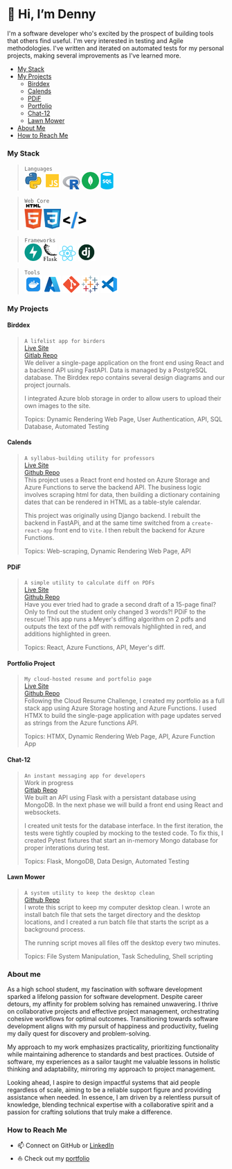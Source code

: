 # 👋 Hi, I’m Denny

I'm a software developer who's excited by the prospect of building tools that others find useful. I'm very interested in testing and Agile methodologies. I've written and iterated on automated tests for my personal projects, making several improvements as I've learned more.

- [My Stack](#my-stack)
- [My Projects](#my-projects)
  - [Birddex](#birddex)
  - [Calends](#calends)
  - [PDiF](#pdif)
  - [Portfolio](#portfolio-project)
  - [Chat-12](#chat-12)
  - [Lawn Mower](#lawn-mower)
- [About Me](#about-me)
- [How to Reach Me](#how-to-reach-me)

### My Stack
> `Languages`<br>
> <img src="./docs/python_icon.png" width="40"></img>
> <img src="./docs/javascript_icon.png" width="40"></img>
> <img src="./docs/r_icon.png" width="40"></img>
> <img src="./docs/mongodb_icon.svg" width="40"></img>
> <img src="./docs/sql_icon.png" height="40"></img>

> `Web Core`<br>
> <img src="./docs/html_icon.png" width="40"></img>
> <img src="./docs/css_icon.png" width="40"></img>
> <img src="./docs/htmx_icon.svg" height="40"></img>

> `Frameworks`<br>
> <img src="./docs/fastapi_icon.svg" width="40"></img>
> <img src="./docs/flask_icon.png" height="40"></img>
> <img src="./docs/react_icon.png" width="40"></img>
> <img src="./docs/django_icon.png" width="40"></img>

> `Tools`<br>
> <img src="./docs/docker_icon.png" width="40"></img>
> <img src="./docs/azure_icon.svg" width="40"></img>
> <img src="./docs/Git_icon.png" width="40"></img>
> <img src="./docs/tableau_icon.svg" width="40"></img>
> <img src="./docs/vscode_icon.png" width="40"></img>

### My Projects

#### Birddex
> `A lifelist app for birders`<br>
> [Live Site](https://canarydevs.github.io/birddex)<br>
> [Gitlab Repo](https://gitlab.com/canarydevs/birddex)<br>
> We deliver a single-page application on the front end using React and a backend API using FastAPI. Data is managed by a PostgreSQL database. The Birddex repo contains several design diagrams and our project journals.
>
> I integrated Azure blob storage in order to allow users to upload their own images to the site.
>
> Topics: Dynamic Rendering Web Page, User Authentication, API, SQL Database, Automated Testing

#### Calends
>  `A syllabus-building utility for professors`<br>
> [Live Site](https://calends.proficientdr.com)<br>
> [Github Repo](https://www.github.com/jonalfarlinga/calends-lite)<br>
> This project uses a React front end hosted on Azure Storage and Azure Functions to serve the backend API. The business logic involves scraping html for data, then building a dictionary containing dates that can be rendered in HTML as a table-style calendar.
>
> This project was originally using Django backend. I rebuilt the backend in FastAPi, and at the same time switched from a `create-react-app` front end to `Vite`. I then rebult the backend for Azure Functions.
>
> Topics: Web-scraping, Dynamic Rendering Web Page, API

#### PDiF
> `A simple utility to calculate diff on PDFs`<br>
> [Live Site](https://pdiff.proficientdr.com)<br>
> [Github Repo](https://www.github.com/jonalfarlinga/pdiff)<br>
> Have you ever tried had to grade a second draft of a 15-page final? Only to find out the student only changed 3 words?! PDiF to the rescue! This app runs a Meyer's diffing algorithm on 2 pdfs and outputs the text of the pdf with removals highlighted in red, and additions highlighted in green.
>
> Topics: React, Azure Functions, API, Meyer's diff.

#### Portfolio Project
> `My cloud-hosted resume and portfolio page`<br>
> [Live Site](https://portfolio.denny-buklin.net)<br>
> [Github Repo](https://www.github.com/jonalfarlinga/portfolio)<br>
> Following the Cloud Resume Challenge, I created my portfolio as a full stack app using Azure Storage hosting and Azure Functions. I used HTMX to build the single-page application with page updates served as strings from the Azure functions API.
>
> Topics: HTMX, Dynamic Rendering Web Page, API, Azure Function App

#### Chat-12
> `An instant messaging app for developers`<br>
> Work in progress<br>
> [Gitlab Repo](https://www.gitlab.com/base-12/chat-12)<br>
> We built an API using Flask with a persistant database using MongoDB. In the next phase we will build a front end using React and websockets.
>
> I created unit tests for the database interface. In the first iteration, the tests were tightly coupled by mocking to the tested code. To fix this, I created Pytest fixtures that start an in-memory Mongo database for proper interations during test.
>
> Topics: Flask, MongoDB, Data Design, Automated Testing

#### Lawn Mower
> `A system utility to keep the desktop clean`<br>
> [Github Repo](https://www.github.com/jonalfarlinga/lawn-mower)<br>
> I wrote this script to keep my computer desktop clean. I wrote an install batch file that sets the target directory and the desktop locations, and I created a run batch file that starts the script as a background process.
>
> The running script moves all files off the desktop every two minutes.
>
> Topics: File System Manipulation, Task Scheduling, Shell scripting

### About me
As a high school student, my fascination with software development sparked a lifelong passion for software development. Despite career detours, my affinity for problem solving has remained unwavering. I thrive on collaborative projects and effective project management, orchestrating cohesive workflows for optimal outcomes. Transitioning towards software development aligns with my pursuit of happiness and productivity, fueling my daily quest for discovery and problem-solving.

My approach to my work emphasizes practicality, prioritizing functionality while maintaining adherence to standards and best practices. Outside of software, my experiences as a sailor taught me valuable lessons in holistic thinking and adaptability, mirroring my approach to project management.

Looking ahead, I aspire to design impactful systems that aid people regardless of scale, aiming to be a reliable support figure and providing assistance when needed. In essence, I am driven by a relentless pursuit of knowledge, blending technical expertise with a collaborative spirit and a passion for crafting solutions that truly make a difference.

### How to Reach Me
- 📫 Connect on GitHub or [LinkedIn](www.linkedin.com/in/dennis-bucklin)
- ⛵ Check out my [portfolio](portfolio.denny-bucklin.net)

